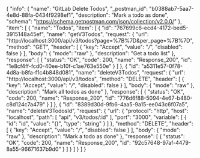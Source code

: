 {
  "info": {
    "name": "GitLab Delete Todos",
    "_postman_id": "b0388ab7-5aa7-4e8d-88fa-0434f9298ef1",
    "description": "Mark a todo as done",
    "schema": "https://schema.getpostman.com/json/collection/v2.0.0/"
  },
  "item": [
    {
      "name": "Todos",
      "item": [
        {
          "id": "767699c6-ecd4-4172-bed5-3915148a45ef",
          "name": "getV3Todos",
          "request": {
            "url": "http://localhost:3000/api/v3/todos?page=%7B%7D&per_page=%7B%7D",
            "method": "GET",
            "header": [
              {
                "key": "Accept",
                "value": "*/*",
                "disabled": false
              }
            ],
            "body": {
              "mode": "raw"
            },
            "description": "Get a todo list"
          },
          "response": [
            {
              "status": "OK",
              "code": 200,
              "name": "Response_200",
              "id": "1e8cf4ff-fcd0-40ee-b10f-c1ae763e550e"
            }
          ]
        },
        {
          "id": "a5311e57-0f78-4d8a-b8fa-f1c4b848d081",
          "name": "deleteV3Todos",
          "request": {
            "url": "http://localhost:3000/api/v3/todos",
            "method": "DELETE",
            "header": [
              {
                "key": "Accept",
                "value": "*/*",
                "disabled": false
              }
            ],
            "body": {
              "mode": "raw"
            },
            "description": "Mark all todos as done"
          },
          "response": [
            {
              "status": "OK",
              "code": 200,
              "name": "Response_200",
              "id": "776d6f88-5094-4e67-b480-c8d124c7a479"
            }
          ]
        },
        {
          "id": "8389d30d-9fb6-4aa5-9a15-ee043c6f07a5",
          "name": "deleteV3TodosId",
          "request": {
            "url": {
              "protocol": "http",
              "host": "localhost",
              "path": [
                "api",
                "v3/todos/:id"
              ],
              "port": "3000",
              "variable": [
                {
                  "id": "id",
                  "value": "{}",
                  "type": "string"
                }
              ]
            },
            "method": "DELETE",
            "header": [
              {
                "key": "Accept",
                "value": "*/*",
                "disabled": false
              }
            ],
            "body": {
              "mode": "raw"
            },
            "description": "Mark a todo as done"
          },
          "response": [
            {
              "status": "OK",
              "code": 200,
              "name": "Response_200",
              "id": "92c57648-97af-4479-8a55-96671637b9d0"
            }
          ]
        }
      ]
    }
  ]
}